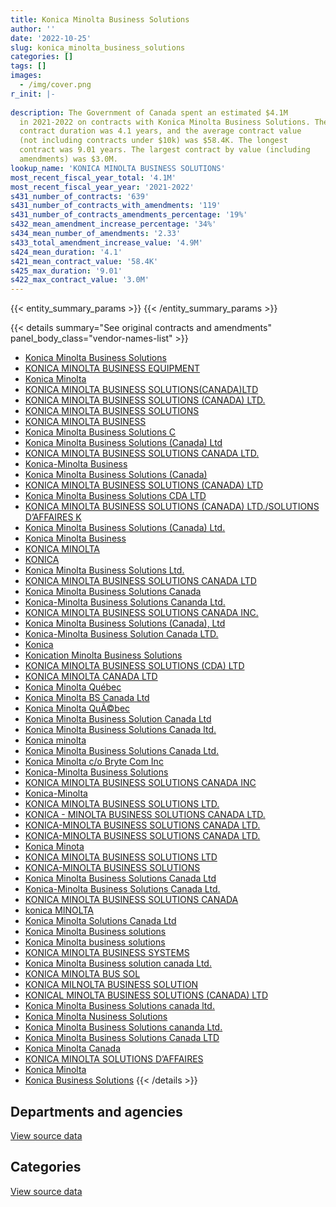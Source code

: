 ```yaml
---
title: Konica Minolta Business Solutions
author: ''
date: '2022-10-25'
slug: konica_minolta_business_solutions
categories: []
tags: []
images:
  - /img/cover.png
r_init: |-
  
description: The Government of Canada spent an estimated $4.1M
  in 2021-2022 on contracts with Konica Minolta Business Solutions. The average
  contract duration was 4.1 years, and the average contract value
  (not including contracts under $10k) was $58.4K. The longest
  contract was 9.01 years. The largest contract by value (including
  amendments) was $3.0M.
lookup_name: 'KONICA MINOLTA BUSINESS SOLUTIONS'
most_recent_fiscal_year_total: '4.1M'
most_recent_fiscal_year_year: '2021-2022'
s431_number_of_contracts: '639'
s431_number_of_contracts_with_amendments: '119'
s431_number_of_contracts_amendments_percentage: '19%'
s432_mean_amendment_increase_percentage: '34%'
s434_mean_number_of_amendments: '2.33'
s433_total_amendment_increase_value: '4.9M'
s424_mean_duration: '4.1'
s421_mean_contract_value: '58.4K'
s425_max_duration: '9.01'
s422_max_contract_value: '3.0M'
---
```


<script src="/rmarkdown-libs/htmlwidgets/htmlwidgets.js"></script>
<link href="/rmarkdown-libs/datatables-css/datatables-crosstalk.css" rel="stylesheet" />
<script src="/rmarkdown-libs/datatables-binding/datatables.js"></script>
<script src="/rmarkdown-libs/jquery/jquery-3.6.0.min.js"></script>
<link href="/rmarkdown-libs/dt-core-bootstrap/css/dataTables.bootstrap.min.css" rel="stylesheet" />
<link href="/rmarkdown-libs/dt-core-bootstrap/css/dataTables.bootstrap.extra.css" rel="stylesheet" />
<script src="/rmarkdown-libs/dt-core-bootstrap/js/jquery.dataTables.min.js"></script>
<script src="/rmarkdown-libs/dt-core-bootstrap/js/dataTables.bootstrap.min.js"></script>
<link href="/rmarkdown-libs/crosstalk/css/crosstalk.min.css" rel="stylesheet" />
<script src="/rmarkdown-libs/crosstalk/js/crosstalk.min.js"></script>
<script src="/rmarkdown-libs/htmlwidgets/htmlwidgets.js"></script>
<link href="/rmarkdown-libs/datatables-css/datatables-crosstalk.css" rel="stylesheet" />
<script src="/rmarkdown-libs/datatables-binding/datatables.js"></script>
<script src="/rmarkdown-libs/jquery/jquery-3.6.0.min.js"></script>
<link href="/rmarkdown-libs/dt-core-bootstrap/css/dataTables.bootstrap.min.css" rel="stylesheet" />
<link href="/rmarkdown-libs/dt-core-bootstrap/css/dataTables.bootstrap.extra.css" rel="stylesheet" />
<script src="/rmarkdown-libs/dt-core-bootstrap/js/jquery.dataTables.min.js"></script>
<script src="/rmarkdown-libs/dt-core-bootstrap/js/dataTables.bootstrap.min.js"></script>
<link href="/rmarkdown-libs/crosstalk/css/crosstalk.min.css" rel="stylesheet" />
<script src="/rmarkdown-libs/crosstalk/js/crosstalk.min.js"></script>

{{< entity_summary_params >}}
{{< /entity_summary_params >}}

{{< details summary="See original contracts and amendments" panel_body_class="vendor-names-list" >}}
- [Konica Minolta Business Solutions](https://search.open.canada.ca/en/ct/?sort=contract_value_f%20desc&page=1&search_text=%22Konica%20Minolta%20Business%20Solutions%22)
- [KONICA MINOLTA BUSINESS EQUIPMENT](https://search.open.canada.ca/en/ct/?sort=contract_value_f%20desc&page=1&search_text=%22KONICA%20MINOLTA%20BUSINESS%20EQUIPMENT%22)
- [Konica Minolta](https://search.open.canada.ca/en/ct/?sort=contract_value_f%20desc&page=1&search_text=%22Konica%20Minolta%22)
- [KONICA MINOLTA BUSINESS SOLUTIONS(CANADA)LTD](https://search.open.canada.ca/en/ct/?sort=contract_value_f%20desc&page=1&search_text=%22KONICA%20MINOLTA%20BUSINESS%20SOLUTIONS%28CANADA%29LTD%22)
- [KONICA MINOLTA BUSINESS SOLUTIONS (CANADA) LTD.](https://search.open.canada.ca/en/ct/?sort=contract_value_f%20desc&page=1&search_text=%22KONICA%20MINOLTA%20BUSINESS%20SOLUTIONS%20%28CANADA%29%20LTD.%22)
- [KONICA MINOLTA BUSINESS SOLUTIONS](https://search.open.canada.ca/en/ct/?sort=contract_value_f%20desc&page=1&search_text=%22KONICA%20MINOLTA%20BUSINESS%20SOLUTIONS%22)
- [KONICA MINOLTA BUSINESS](https://search.open.canada.ca/en/ct/?sort=contract_value_f%20desc&page=1&search_text=%22KONICA%20MINOLTA%20BUSINESS%22)
- [Konica Minolta Business Solutions C](https://search.open.canada.ca/en/ct/?sort=contract_value_f%20desc&page=1&search_text=%22Konica%20Minolta%20Business%20Solutions%20C%22)
- [Konica Minolta Business Solutions (Canada) Ltd](https://search.open.canada.ca/en/ct/?sort=contract_value_f%20desc&page=1&search_text=%22Konica%20Minolta%20Business%20Solutions%20%28Canada%29%20Ltd%22)
- [KONICA MINOLTA BUSINESS SOLUTIONS CANADA LTD.](https://search.open.canada.ca/en/ct/?sort=contract_value_f%20desc&page=1&search_text=%22KONICA%20MINOLTA%20BUSINESS%20SOLUTIONS%20CANADA%20LTD.%22)
- [Konica-Minolta Business](https://search.open.canada.ca/en/ct/?sort=contract_value_f%20desc&page=1&search_text=%22Konica-Minolta%20Business%22)
- [Konica Minolta Business Solutions (Canada)](https://search.open.canada.ca/en/ct/?sort=contract_value_f%20desc&page=1&search_text=%22Konica%20Minolta%20Business%20Solutions%20%28Canada%29%22)
- [KONICA MINOLTA BUSINESS SOLUTIONS (CANADA) LTD](https://search.open.canada.ca/en/ct/?sort=contract_value_f%20desc&page=1&search_text=%22KONICA%20MINOLTA%20BUSINESS%20SOLUTIONS%20%28CANADA%29%20LTD%22)
- [Konica Minolta Business Solutions CDA LTD](https://search.open.canada.ca/en/ct/?sort=contract_value_f%20desc&page=1&search_text=%22Konica%20Minolta%20Business%20Solutions%20CDA%20LTD%22)
- [KONICA MINOLTA BUSINESS SOLUTIONS (CANADA) LTD./SOLUTIONS D’AFFAIRES K](https://search.open.canada.ca/en/ct/?sort=contract_value_f%20desc&page=1&search_text=%22KONICA%20MINOLTA%20BUSINESS%20SOLUTIONS%20%28CANADA%29%20LTD.%2fSOLUTIONS%20D%27AFFAIRES%20K%22)
- [Konica Minolta Business Solutions (Canada) Ltd.](https://search.open.canada.ca/en/ct/?sort=contract_value_f%20desc&page=1&search_text=%22Konica%20Minolta%20Business%20Solutions%20%28Canada%29%20Ltd.%22)
- [Konica Minolta Business](https://search.open.canada.ca/en/ct/?sort=contract_value_f%20desc&page=1&search_text=%22Konica%20Minolta%20Business%22)
- [KONICA MINOLTA](https://search.open.canada.ca/en/ct/?sort=contract_value_f%20desc&page=1&search_text=%22KONICA%20MINOLTA%22)
- [KONICA](https://search.open.canada.ca/en/ct/?sort=contract_value_f%20desc&page=1&search_text=%22KONICA%22)
- [Konica Minolta Business Solutions Ltd.](https://search.open.canada.ca/en/ct/?sort=contract_value_f%20desc&page=1&search_text=%22Konica%20Minolta%20Business%20Solutions%20Ltd.%22)
- [KONICA MINOLTA BUSINESS SOLUTIONS CANADA LTD](https://search.open.canada.ca/en/ct/?sort=contract_value_f%20desc&page=1&search_text=%22KONICA%20MINOLTA%20BUSINESS%20SOLUTIONS%20CANADA%20LTD%22)
- [Konica Minolta Business Solutions Canada](https://search.open.canada.ca/en/ct/?sort=contract_value_f%20desc&page=1&search_text=%22Konica%20Minolta%20Business%20Solutions%20Canada%22)
- [Konica-Minolta Business Solutions Cananda Ltd.](https://search.open.canada.ca/en/ct/?sort=contract_value_f%20desc&page=1&search_text=%22Konica-Minolta%20Business%20Solutions%20Cananda%20Ltd.%22)
- [KONICA MINOLTA BUSINESS SOLUTIONS CANADA INC.](https://search.open.canada.ca/en/ct/?sort=contract_value_f%20desc&page=1&search_text=%22KONICA%20MINOLTA%20BUSINESS%20SOLUTIONS%20CANADA%20INC.%22)
- [Konica Minolta Business Solutions (Canada), Ltd](https://search.open.canada.ca/en/ct/?sort=contract_value_f%20desc&page=1&search_text=%22Konica%20Minolta%20Business%20Solutions%20%28Canada%29%2c%20Ltd%22)
- [Konica-Minolta Business Solution Canada LTD.](https://search.open.canada.ca/en/ct/?sort=contract_value_f%20desc&page=1&search_text=%22Konica-Minolta%20Business%20Solution%20Canada%20LTD.%22)
- [Konica](https://search.open.canada.ca/en/ct/?sort=contract_value_f%20desc&page=1&search_text=%22Konica%22)
- [Konication Minolta Business Solutions](https://search.open.canada.ca/en/ct/?sort=contract_value_f%20desc&page=1&search_text=%22Konication%20Minolta%20Business%20Solutions%22)
- [KONICA MINOLTA BUSINESS SOLUTIONS (CDA) LTD](https://search.open.canada.ca/en/ct/?sort=contract_value_f%20desc&page=1&search_text=%22KONICA%20MINOLTA%20BUSINESS%20SOLUTIONS%20%28CDA%29%20LTD%22)
- [KONICA MINOLTA CANADA LTD](https://search.open.canada.ca/en/ct/?sort=contract_value_f%20desc&page=1&search_text=%22KONICA%20MINOLTA%20CANADA%20LTD%22)
- [Konica Minolta Québec](https://search.open.canada.ca/en/ct/?sort=contract_value_f%20desc&page=1&search_text=%22Konica%20Minolta%20Qu%c3%a9bec%22)
- [Konica Minolta BS Canada Ltd](https://search.open.canada.ca/en/ct/?sort=contract_value_f%20desc&page=1&search_text=%22Konica%20%20Minolta%20BS%20Canada%20Ltd%22)
- [Konica Minolta QuÃ©bec](https://search.open.canada.ca/en/ct/?sort=contract_value_f%20desc&page=1&search_text=%22Konica%20Minolta%20Qu%c3%83%c2%a9bec%22)
- [Konica Minolta Business Solution Canada Ltd](https://search.open.canada.ca/en/ct/?sort=contract_value_f%20desc&page=1&search_text=%22Konica%20Minolta%20Business%20Solution%20Canada%20Ltd%22)
- [Konica Minolta Business Solutions Canada ltd.](https://search.open.canada.ca/en/ct/?sort=contract_value_f%20desc&page=1&search_text=%22Konica%20Minolta%20Business%20Solutions%20Canada%20ltd.%22)
- [Konica minolta](https://search.open.canada.ca/en/ct/?sort=contract_value_f%20desc&page=1&search_text=%22Konica%20minolta%22)
- [Konica Minolta Business Solutions Canada Ltd.](https://search.open.canada.ca/en/ct/?sort=contract_value_f%20desc&page=1&search_text=%22Konica%20Minolta%20Business%20Solutions%20Canada%20Ltd.%22)
- [Konica Minolta c/o Bryte Com Inc](https://search.open.canada.ca/en/ct/?sort=contract_value_f%20desc&page=1&search_text=%22Konica%20Minolta%20c%2fo%20Bryte%20Com%20Inc%22)
- [Konica-Minolta Business Solutions](https://search.open.canada.ca/en/ct/?sort=contract_value_f%20desc&page=1&search_text=%22Konica-Minolta%20Business%20Solutions%22)
- [KONICA MINOLTA BUSINESS SOLUTIONS CANADA INC](https://search.open.canada.ca/en/ct/?sort=contract_value_f%20desc&page=1&search_text=%22KONICA%20MINOLTA%20BUSINESS%20SOLUTIONS%20CANADA%20INC%22)
- [Konica-Minolta](https://search.open.canada.ca/en/ct/?sort=contract_value_f%20desc&page=1&search_text=%22Konica-Minolta%22)
- [KONICA MINOLTA BUSINESS SOLUTIONS LTD.](https://search.open.canada.ca/en/ct/?sort=contract_value_f%20desc&page=1&search_text=%22KONICA%20MINOLTA%20BUSINESS%20SOLUTIONS%20LTD.%22)
- [KONICA - MINOLTA BUSINESS SOLUTIONS CANADA LTD.](https://search.open.canada.ca/en/ct/?sort=contract_value_f%20desc&page=1&search_text=%22KONICA%20-%20MINOLTA%20BUSINESS%20SOLUTIONS%20CANADA%20LTD.%22)
- [KONICA-MINOLTA BUSINESS SOLUTIONS CANADA LTD.](https://search.open.canada.ca/en/ct/?sort=contract_value_f%20desc&page=1&search_text=%22KONICA-MINOLTA%20BUSINESS%20SOLUTIONS%20CANADA%20%20LTD.%22)
- [KONICA-MINOLTA BUSINESS SOLUTIONS CANADA LTD.](https://search.open.canada.ca/en/ct/?sort=contract_value_f%20desc&page=1&search_text=%22KONICA-MINOLTA%20BUSINESS%20SOLUTIONS%20CANADA%20LTD.%22)
- [Konica Minota](https://search.open.canada.ca/en/ct/?sort=contract_value_f%20desc&page=1&search_text=%22Konica%20Minota%22)
- [KONICA MINOLTA BUSINESS SOLUTIONS LTD](https://search.open.canada.ca/en/ct/?sort=contract_value_f%20desc&page=1&search_text=%22KONICA%20MINOLTA%20BUSINESS%20SOLUTIONS%20LTD%22)
- [KONICA-MINOLTA BUSINESS SOLUTIONS](https://search.open.canada.ca/en/ct/?sort=contract_value_f%20desc&page=1&search_text=%22KONICA-MINOLTA%20BUSINESS%20SOLUTIONS%22)
- [Konica Minolta Business Solutions Canada Ltd](https://search.open.canada.ca/en/ct/?sort=contract_value_f%20desc&page=1&search_text=%22Konica%20Minolta%20Business%20Solutions%20Canada%20Ltd%22)
- [Konica-Minolta Business Solutions Canada Ltd.](https://search.open.canada.ca/en/ct/?sort=contract_value_f%20desc&page=1&search_text=%22Konica-Minolta%20Business%20Solutions%20Canada%20Ltd.%22)
- [KONICA MINOLTA BUSINESS SOLUTIONS CANADA](https://search.open.canada.ca/en/ct/?sort=contract_value_f%20desc&page=1&search_text=%22KONICA%20MINOLTA%20BUSINESS%20SOLUTIONS%20CANADA%22)
- [konica MINOLTA](https://search.open.canada.ca/en/ct/?sort=contract_value_f%20desc&page=1&search_text=%22konica%20MINOLTA%22)
- [Konica Minolta Solutions Canada Ltd](https://search.open.canada.ca/en/ct/?sort=contract_value_f%20desc&page=1&search_text=%22Konica%20Minolta%20Solutions%20Canada%20Ltd%22)
- [Konica Minolta Business solutions](https://search.open.canada.ca/en/ct/?sort=contract_value_f%20desc&page=1&search_text=%22Konica%20Minolta%20Business%20solutions%22)
- [Konica Minolta business solutions](https://search.open.canada.ca/en/ct/?sort=contract_value_f%20desc&page=1&search_text=%22Konica%20Minolta%20business%20solutions%22)
- [KONICA MINOLTA BUSINESS SYSTEMS](https://search.open.canada.ca/en/ct/?sort=contract_value_f%20desc&page=1&search_text=%22KONICA%20MINOLTA%20BUSINESS%20SYSTEMS%22)
- [Konica Minolta Business solution canada Ltd.](https://search.open.canada.ca/en/ct/?sort=contract_value_f%20desc&page=1&search_text=%22Konica%20Minolta%20Business%20solution%20canada%20Ltd.%22)
- [KONICA MINOLTA BUS SOL](https://search.open.canada.ca/en/ct/?sort=contract_value_f%20desc&page=1&search_text=%22KONICA%20MINOLTA%20BUS%20SOL%22)
- [KONICA MILNOLTA BUSINESS SOLUTION](https://search.open.canada.ca/en/ct/?sort=contract_value_f%20desc&page=1&search_text=%22KONICA%20MILNOLTA%20BUSINESS%20SOLUTION%22)
- [KONICAL MINOLTA BUSINESS SOLUTIONS (CANADA) LTD](https://search.open.canada.ca/en/ct/?sort=contract_value_f%20desc&page=1&search_text=%22KONICAL%20MINOLTA%20BUSINESS%20SOLUTIONS%20%28CANADA%29%20LTD%22)
- [Konica Minolta Business Solutions canada ltd.](https://search.open.canada.ca/en/ct/?sort=contract_value_f%20desc&page=1&search_text=%22Konica%20Minolta%20Business%20Solutions%20canada%20ltd.%22)
- [Konica Minolta Nusiness Solutions](https://search.open.canada.ca/en/ct/?sort=contract_value_f%20desc&page=1&search_text=%22Konica%20Minolta%20Nusiness%20Solutions%22)
- [Konica Minolta Business Solutions cananda Ltd.](https://search.open.canada.ca/en/ct/?sort=contract_value_f%20desc&page=1&search_text=%22Konica%20Minolta%20Business%20Solutions%20cananda%20Ltd.%22)
- [Konica Minolta Business Solutions Canada LTD](https://search.open.canada.ca/en/ct/?sort=contract_value_f%20desc&page=1&search_text=%22Konica%20Minolta%20Business%20Solutions%20Canada%20LTD%22)
- [Konica Minolta Canada](https://search.open.canada.ca/en/ct/?sort=contract_value_f%20desc&page=1&search_text=%22Konica%20Minolta%20Canada%22)
- [KONICA MINOLTA SOLUTIONS D’AFFAIRES](https://search.open.canada.ca/en/ct/?sort=contract_value_f%20desc&page=1&search_text=%22KONICA%20MINOLTA%20SOLUTIONS%20D%27AFFAIRES%22)
- [Konica Minolta](https://search.open.canada.ca/en/ct/?sort=contract_value_f%20desc&page=1&search_text=%22Konica%20%20Minolta%22)
- [Konica Business Solutions](https://search.open.canada.ca/en/ct/?sort=contract_value_f%20desc&page=1&search_text=%22Konica%20Business%20Solutions%22)
{{< /details >}}

## Departments and agencies

<div id="htmlwidget-1" style="width:100%;height:auto;" class="datatables html-widget"></div>
<script type="application/json" data-for="htmlwidget-1">{"x":{"style":"bootstrap","filter":"none","vertical":false,"data":[["<a href=\"/departments/aandc-aadnc/\">Crown-Indigenous Relations and Northern Affairs Canada<\/a>","<a href=\"/departments/acoa-apeca/\">Atlantic Canada Opportunities Agency<\/a>","<a href=\"/departments/atssc-scdata/\">Administrative Tribunals Support Service of Canada<\/a>","<a href=\"/departments/cbsa-asfc/\">Canada Border Services Agency<\/a>","<a href=\"/departments/cfia-acia/\">Canadian Food Inspection Agency<\/a>","<a href=\"/departments/cnsc-ccsn/\">Canadian Nuclear Safety Commission<\/a>","<a href=\"/departments/cra-arc/\">Canada Revenue Agency<\/a>","<a href=\"/departments/csc-scc/\">Correctional Service of Canada<\/a>","<a href=\"/departments/csps-efpc/\">Canada School of Public Service<\/a>","<a href=\"/departments/cta-otc/\">Canadian Transportation Agency<\/a>","<a href=\"/departments/dfatd-maecd/\">Global Affairs Canada<\/a>","<a href=\"/departments/dfo-mpo/\">Fisheries and Oceans Canada<\/a>","<a href=\"/departments/dnd-mdn/\">National Defence<\/a>","<a href=\"/departments/ec/\">Environment and Climate Change Canada<\/a>","<a href=\"/departments/esdc-edsc/\">Employment and Social Development Canada<\/a>","<a href=\"/departments/fcac-acfc/\">Financial Consumer Agency of Canada<\/a>","<a href=\"/departments/fin/\">Department of Finance Canada<\/a>","<a href=\"/departments/hc-sc/\">Health Canada<\/a>","<a href=\"/departments/ic/\">Innovation, Science and Economic Development Canada<\/a>","<a href=\"/departments/irb-cisr/\">Immigration and Refugee Board of Canada<\/a>","<a href=\"/departments/isc-sac/\">Indigenous Services Canada<\/a>","<a href=\"/departments/nrcan-rncan/\">Natural Resources Canada<\/a>","<a href=\"/departments/pc/\">Parks Canada<\/a>","<a href=\"/departments/pch/\">Canadian Heritage<\/a>","<a href=\"/departments/pco-bcp/\">Privy Council Office<\/a>","<a href=\"/departments/phac-aspc/\">Public Health Agency of Canada<\/a>","<a href=\"/departments/ppsc-sppc/\">Public Prosecution Service of Canada<\/a>","<a href=\"/departments/psic-ispc/\">Office of the Public Sector Integrity Commissioner of Canada<\/a>","<a href=\"/departments/pwgsc-tpsgc/\">Public Services and Procurement Canada<\/a>","<a href=\"/departments/rcmp-grc/\">Royal Canadian Mounted Police<\/a>","<a href=\"/departments/ssc-spc/\">Shared Services Canada<\/a>","<a href=\"/departments/statcan/\">Statistics Canada<\/a>","<a href=\"/departments/tbs-sct/\">Treasury Board of Canada Secretariat<\/a>","<a href=\"/departments/tc/\">Transport Canada<\/a>","<a href=\"/departments/vac-acc/\">Veterans Affairs Canada<\/a>"],[494427.2,14200.58,672.94,11766.39,null,null,null,31513.61,null,12971.76,null,34064.49,623570.26,55226.17,null,43475.93,185080.13,24313.08,null,null,642108.2,4122.01,198677.81,339166.94,36384.22,3599.87,3559.25,null,26714.79,290280.84,3647.34,343769.87,401346.52,137880.04,null],[508017.32,14850.67,82098.73,11197.95,null,194535.64,null,59651.5,null,50927.82,null,18343.43,648800.51,75053.01,null,18451.02,702.15,28639.42,null,null,331319.28,6372.25,204604.61,331813.99,493208.36,14312.28,8514.28,269.57,55745.48,398613.32,9934.24,436668.02,384556.61,174979.91,8191.73],[465055.91,46743.63,81874.42,26890.02,9186.53,194004.12,39539.25,58328.03,811.95,36508.64,34078.03,28985.6,623658.12,84923.76,null,5862.94,null,38693.7,null,9677.05,454930.87,4001.08,209558.53,317973.26,39529.33,74363.75,8491.01,3174.01,62412.76,414156.16,13456,384115.47,273072.2,123384.74,12498.25],[136378.53,72014.26,81874.42,3115.77,36893.05,194004.12,null,52932.48,2980.74,36508.64,40893.57,16013.6,654772.11,78740.03,10799.96,481.89,null,32939.73,30415.08,72135.54,444027.94,2663.35,214831.18,317973.26,28154.09,30566.92,17600.56,3174.01,36526.87,442551.6,16476.28,360887.96,339622.66,205849.87,37821.31]],"container":"<table class=\"table table-striped table-hover row-border order-column display\">\n  <thead>\n    <tr>\n      <th>Department<\/th>\n      <th>2018-2019<\/th>\n      <th>2019-2020<\/th>\n      <th>2020-2021<\/th>\n      <th>2021-2022<\/th>\n    <\/tr>\n  <\/thead>\n<\/table>","options":{"order":[[4,"desc"]],"pageLength":10,"autoWidth":true,"columnDefs":[{"targets":1,"render":"function(data, type, row, meta) {\n    return type !== 'display' ? data : DTWidget.formatCurrency(data, \"$\", 2, 3, \",\", \".\", true, null);\n  }"},{"targets":2,"render":"function(data, type, row, meta) {\n    return type !== 'display' ? data : DTWidget.formatCurrency(data, \"$\", 2, 3, \",\", \".\", true, null);\n  }"},{"targets":3,"render":"function(data, type, row, meta) {\n    return type !== 'display' ? data : DTWidget.formatCurrency(data, \"$\", 2, 3, \",\", \".\", true, null);\n  }"},{"targets":4,"render":"function(data, type, row, meta) {\n    return type !== 'display' ? data : DTWidget.formatCurrency(data, \"$\", 2, 3, \",\", \".\", true, null);\n  }"},{"width":"16%","targets":[1,2,3,4]},{"className":"dt-right","targets":[1,2,3,4]}],"orderClasses":false}},"evals":["options.columnDefs.0.render","options.columnDefs.1.render","options.columnDefs.2.render","options.columnDefs.3.render"],"jsHooks":[]}</script>
<p class="text-right">
<a href="https://github.com/GoC-Spending/contracts-data/tree/main/data/out/vendors/konica_minolta_business_solutions/summary_by_fiscal_year_by_department.csv" class="source-data-link btn btn-link">View source data</a>
</p>

## Categories

<div id="htmlwidget-2" style="width:100%;height:auto;" class="datatables html-widget"></div>
<script type="application/json" data-for="htmlwidget-2">{"x":{"style":"bootstrap","filter":"none","vertical":false,"data":[["<a href=\"/categories/facilities_and_construction/\">Facilities and construction<\/a>","<a href=\"/categories/office_management/\">Office management<\/a>","<a href=\"/categories/defence/\">Defence<\/a>","<a href=\"/categories/professional_services/\">Professional services<\/a>","<a href=\"/categories/information_technology/\">Information technology<\/a>","<a href=\"/categories/industrial_products_and_services/\">Industrial products and services<\/a>"],[42882.13,2209253.14,357958.04,2222.12,635850.19,714374.63],[18722.84,2559626.48,215665.04,2228.21,1441998.97,332131.57],[18671.69,2535106.71,255506.35,371.37,1012056.33,358226.67],[13782.44,2573916.97,345875.98,null,1103271.07,15774.92]],"container":"<table class=\"table table-striped table-hover row-border order-column display\">\n  <thead>\n    <tr>\n      <th>Category<\/th>\n      <th>2018-2019<\/th>\n      <th>2019-2020<\/th>\n      <th>2020-2021<\/th>\n      <th>2021-2022<\/th>\n    <\/tr>\n  <\/thead>\n<\/table>","options":{"order":[[4,"desc"]],"dom":"t","pageLength":30,"autoWidth":true,"columnDefs":[{"targets":1,"render":"function(data, type, row, meta) {\n    return type !== 'display' ? data : DTWidget.formatCurrency(data, \"$\", 2, 3, \",\", \".\", true, null);\n  }"},{"targets":2,"render":"function(data, type, row, meta) {\n    return type !== 'display' ? data : DTWidget.formatCurrency(data, \"$\", 2, 3, \",\", \".\", true, null);\n  }"},{"targets":3,"render":"function(data, type, row, meta) {\n    return type !== 'display' ? data : DTWidget.formatCurrency(data, \"$\", 2, 3, \",\", \".\", true, null);\n  }"},{"targets":4,"render":"function(data, type, row, meta) {\n    return type !== 'display' ? data : DTWidget.formatCurrency(data, \"$\", 2, 3, \",\", \".\", true, null);\n  }"},{"width":"16%","targets":[1,2,3,4]},{"className":"dt-right","targets":[1,2,3,4]}],"orderClasses":false,"lengthMenu":[10,25,30,50,100]}},"evals":["options.columnDefs.0.render","options.columnDefs.1.render","options.columnDefs.2.render","options.columnDefs.3.render"],"jsHooks":[]}</script>
<p class="text-right">
<a href="https://github.com/GoC-Spending/contracts-data/tree/main/data/out/vendors/konica_minolta_business_solutions/summary_by_fiscal_year_by_category.csv" class="source-data-link btn btn-link">View source data</a>
</p>
